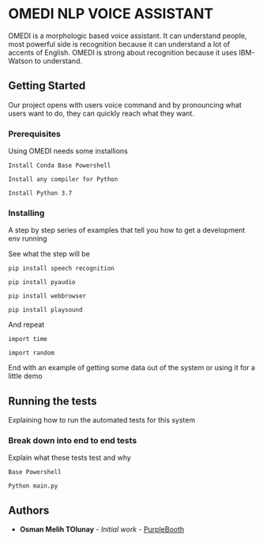 # OMEDI NLP VOICE ASSISTANT

OMEDI is a morphologic based voice assistant. It can understand people, most powerful side is recognition because it can understand a lot of accents of English. OMEDI is strong about recognition because it uses IBM-Watson to understand. 

## Getting Started

Our project opens with users voice command and by pronouncing what users want to do, they can quickly reach what they want. 

### Prerequisites

Using OMEDI needs some  installions
```
Install Conda Base Powershell
```
```
Install any compiler for Python
```
```
Install Python 3.7
```

### Installing

A step by step series of examples that tell you how to get a development env running

See what the step will be

```
pip install speech recognition
```
```
pip install pyaudio
```
```
pip install webbrowser
```
```
pip install playsound
```
And repeat

```
import time
```
```
import random
```
End with an example of getting some data out of the system or using it for a little demo

## Running the tests

Explaining how to run the automated tests for this system

### Break down into end to end tests

Explain what these tests test and why

```
Base Powershell
```
```
Python main.py
```


## Authors

* **Osman Melih TOlunay** - *Initial work* - [PurpleBooth](https://github.com/Ilovejam)
